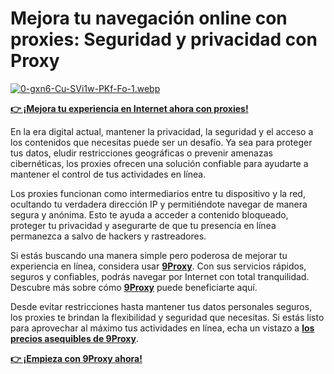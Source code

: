 # Mejora tu navegación online con proxies: Seguridad y privacidad con Proxy

[![0-gxn6-Cu-SVi1w-PKf-Fo-1.webp](https://i.postimg.cc/3J5DGFmS/0-gxn6-Cu-SVi1w-PKf-Fo-1.webp)](https://postimg.cc/Cd71TDvk)

**[👉 ¡Mejora tu experiencia en Internet ahora con proxies!](https://the9proxy.short.gy/github-pricing-sophie89)**

En la era digital actual, mantener la privacidad, la seguridad y el acceso a los contenidos que necesitas puede ser un desafío. Ya sea para proteger tus datos, eludir restricciones geográficas o prevenir amenazas cibernéticas, los proxies ofrecen una solución confiable para ayudarte a mantener el control de tus actividades en línea.

Los proxies funcionan como intermediarios entre tu dispositivo y la red, ocultando tu verdadera dirección IP y permitiéndote navegar de manera segura y anónima. Esto te ayuda a acceder a contenido bloqueado, proteger tu privacidad y asegurarte de que tu presencia en línea permanezca a salvo de hackers y rastreadores.

Si estás buscando una manera simple pero poderosa de mejorar tu experiencia en línea, considera usar **[9Proxy](https://the9proxy.short.gy/github-homepage-sophie89)**. Con sus servicios rápidos, seguros y confiables, podrás navegar por Internet con total tranquilidad. Descubre más sobre cómo **[9Proxy](https://the9proxy.short.gy/github-homepage-sophie89)** puede beneficiarte aquí.

Desde evitar restricciones hasta mantener tus datos personales seguros, los proxies te brindan la flexibilidad y seguridad que necesitas. Si estás listo para aprovechar al máximo tus actividades en línea, echa un vistazo a **[los precios asequibles de 9Proxy](https://the9proxy.short.gy/github-pricing-sophie89)**.

**[👉 ¡Empieza con 9Proxy ahora!](https://the9proxy.short.gy/github-homepage-sophie89)**
